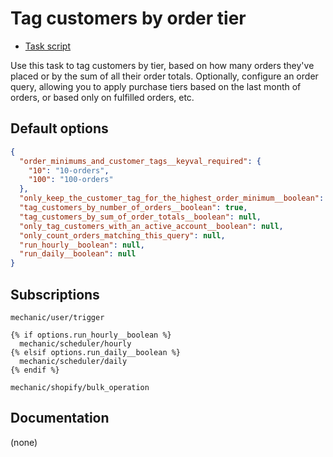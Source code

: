 # Tag customers by order tier

* [Task script](./script.liquid)

Use this task to tag customers by tier, based on how many orders they've placed or by the sum of all their order totals. Optionally, configure an order query, allowing you to apply purchase tiers based on the last month of orders, or based only on fulfilled orders, etc.

## Default options

```json
{
  "order_minimums_and_customer_tags__keyval_required": {
    "10": "10-orders",
    "100": "100-orders"
  },
  "only_keep_the_customer_tag_for_the_highest_order_minimum__boolean": true,
  "tag_customers_by_number_of_orders__boolean": true,
  "tag_customers_by_sum_of_order_totals__boolean": null,
  "only_tag_customers_with_an_active_account__boolean": null,
  "only_count_orders_matching_this_query": null,
  "run_hourly__boolean": null,
  "run_daily__boolean": null
}
```

## Subscriptions

```liquid
mechanic/user/trigger

{% if options.run_hourly__boolean %}
  mechanic/scheduler/hourly
{% elsif options.run_daily__boolean %}
  mechanic/scheduler/daily
{% endif %}

mechanic/shopify/bulk_operation
```

## Documentation

(none)